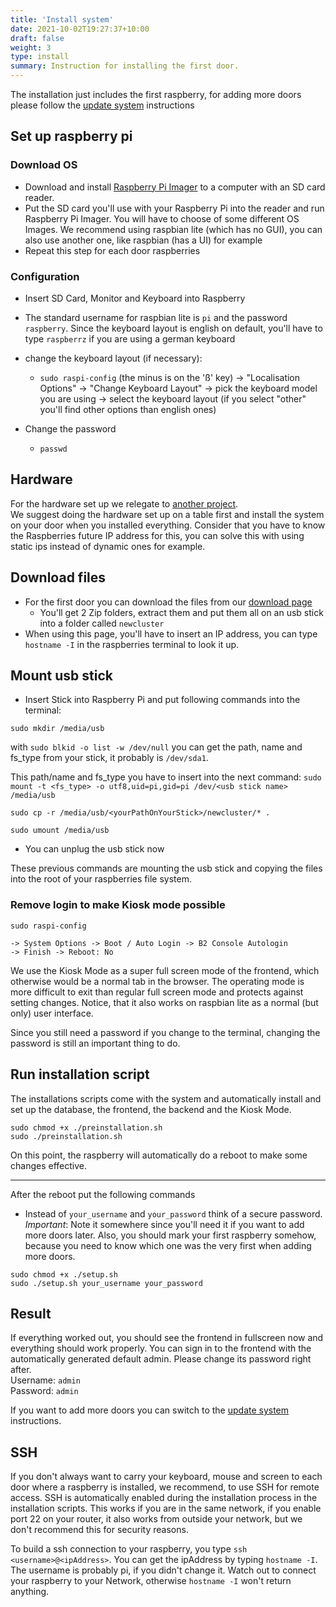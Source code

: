 ```yaml
---
title: 'Install system'
date: 2021-10-02T19:27:37+10:00
draft: false
weight: 3
type: install
summary: Instruction for installing the first door.
---
```


The installation just includes the first raspberry, for adding more doors please follow the [update system](../../../delete/specimen/index.md) instructions  

## Set up raspberry pi

### Download OS

- Download and install [Raspberry Pi Imager](https://www.raspberrypi.com/software/) to a computer with an SD card reader. 
- Put the SD card you'll use with your Raspberry Pi into the reader and run Raspberry Pi Imager. 
You will have to choose of some different OS Images.
We recommend using raspbian lite (which has no GUI), you can also use another one, like raspbian (has a UI) for example 
- Repeat this step for each door raspberries

### Configuration

- Insert SD Card, Monitor and Keyboard into Raspberry 
- The standard username for raspbian lite is `pi` and the password `raspberry`. Since the keyboard layout is english on default, you'll have to type `raspberrz`
if you are using a german keyboard
- change the keyboard layout (if necessary):
    - `sudo raspi-config` (the minus is on the 'ß' key) -> "Localisation Options" -> "Change Keyboard Layout" -> pick the keyboard model you are using -> select the keyboard layout (if you select "other" you'll find other options than english ones)

- Change the password
    - `passwd`

## Hardware

For the hardware set up we relegate to [another project](https://github.com/ElektronikNode/fp-server).  
We suggest doing the hardware set up on a table first and install the system on your door when you installed everything.
Consider that you have to know the Raspberries future IP address for this, you can solve this with using static ips instead of dynamic ones for example. 

## Download files

* For the first door you can download the files from our [download page](../../../delete/specimen/index.md)
  * You'll get 2 Zip folders, extract them and put them all on an usb stick into a folder called `newcluster`
* When using this page, you'll have to insert an IP address, you can type `hostname -I` in the raspberries terminal to look it up.

## Mount usb stick

- Insert Stick into Raspberry Pi and put following commands into the terminal:

```
sudo mkdir /media/usb
```

with `sudo blkid -o list -w /dev/null` you can get the path, name and fs_type from your stick, it probably is `/dev/sda1`.

This path/name and fs_type you have to insert into the next command:
`sudo mount -t <fs_type> -o utf8,uid=pi,gid=pi /dev/<usb stick name> /media/usb`

```
sudo cp -r /media/usb/<yourPathOnYourStick>/newcluster/* .

sudo umount /media/usb
```

* You can unplug the usb stick now

These previous commands are mounting the usb stick and copying the files into the root of your raspberries file system.


### Remove login to make Kiosk mode possible 

```
sudo raspi-config
```

```
-> System Options -> Boot / Auto Login -> B2 Console Autologin
-> Finish -> Reboot: No
```

We use the Kiosk Mode as a super full screen mode of the frontend, which otherwise would be a normal tab in the browser. 
The operating mode is more difficult to exit than regular full screen mode and protects against setting changes.
Notice, that it also works on raspbian lite as a normal (but only) user interface.

Since you still need a password if you change to the terminal, changing the password is still an important thing to do.


## Run installation script

The installations scripts come with the system and automatically install and set up the database, the frontend, the backend
and the Kiosk Mode.

```
sudo chmod +x ./preinstallation.sh
sudo ./preinstallation.sh
```
On this point, the raspberry will automatically do a reboot to make some changes effective.

---
 
After the reboot put the following commands
- Instead of `your_username` and `your_password` think of a secure password.  
*Important*: Note it somewhere since you'll need it if you want to add more doors later. Also, you should mark your first raspberry somehow,
because you need to know which one was the very first when adding more doors.


```
sudo chmod +x ./setup.sh
sudo ./setup.sh your_username your_password
```

## Result
If everything worked out, you should see the frontend in fullscreen now and everything should work properly.
You can sign in to the frontend with the automatically generated default admin. Please change its password right after.  
Username: `admin`  
Password: `admin`

If you want to add more doors you can switch to the [update system](../update-system/index.md) instructions.


## SSH

If you don't always want to carry your keyboard, mouse and screen to each door where a raspberry is installed,
we recommend, to use SSH for remote access. 
SSH is automatically enabled during the installation process in the installation scripts.
This works if you are in the same network, if you enable port 22 on your 
router, it also works from outside your network, but we don't recommend this for security reasons.

To build a ssh connection to your raspberry, you type `ssh <username>@<ipAddress>`. 
You can get the ipAddress by typing `hostname -I`. The username is probably pi, if you didn't change it.
Watch out to connect your raspberry to your Network, otherwise `hostname -I` won't return anything.